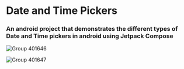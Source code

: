 # Date and Time Pickers

### An android project that demonstrates the different types of Date and Time pickers in android using Jetpack Compose


![Group 401646](https://github.com/segunfrancis/Date-and-Time-Pickers/assets/19410276/8019e71f-05f0-4d7b-af55-1b62284ce04f)

![Group 401647](https://github.com/segunfrancis/Date-and-Time-Pickers/assets/19410276/019a0eaa-89ab-4ebd-816e-394ac8474b98)
